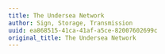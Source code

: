 ```yaml
---
title: The Undersea Network
author: Sign, Storage, Transmission
uuid: ea868515-41ca-41af-a5ce-82007602699c
original_title: The Undersea Network
---
```


